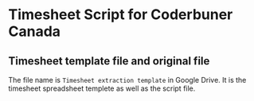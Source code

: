 # Timesheet Script for Coderbuner Canada

## Timesheet template file and original file

The file name is `Timesheet extraction template` in Google Drive. It is the timesheet spreadsheet templete as well as the script file.